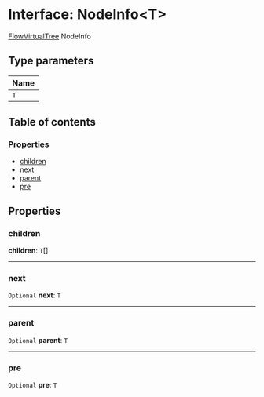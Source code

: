 # Interface: NodeInfo\<T>

[FlowVirtualTree](/en/auto-docs/document/modules/FlowVirtualTree.md).NodeInfo

## Type parameters

| Name |
| :------ |
| `T` |

## Table of contents

### Properties

* [children](/en/auto-docs/document/interfaces/FlowVirtualTree.NodeInfo.md#children)
* [next](/en/auto-docs/document/interfaces/FlowVirtualTree.NodeInfo.md#next)
* [parent](/en/auto-docs/document/interfaces/FlowVirtualTree.NodeInfo.md#parent)
* [pre](/en/auto-docs/document/interfaces/FlowVirtualTree.NodeInfo.md#pre)

## Properties

### children

**children**: `T`\[]

***

### next

`Optional` **next**: `T`

***

### parent

`Optional` **parent**: `T`

***

### pre

`Optional` **pre**: `T`
